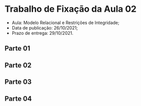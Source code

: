 # Trabalho de Fixação da Aula 02
* Aula: Modelo Relacional e Restrições de Integridade;
* Data de publicação: 26/10/2021;
* Prazo de entrega: 29/10/2021.

## Parte 01

## Parte 02 

## Parte 03

## Parte 04